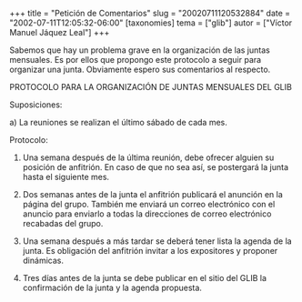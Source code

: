 +++
title = "Petición de Comentarios"
slug = "20020711120532884"
date = "2002-07-11T12:05:32-06:00"
[taxonomies]
tema = ["glib"]
autor = ["Víctor Manuel Jáquez Leal"]
+++

Sabemos que hay un problema grave en la organización de las juntas
mensuales. Es por ellos que propongo este protocolo a seguir para
organizar una junta. Obviamente espero sus comentarios al respecto.

<!-- more -->
PROTOCOLO PARA LA ORGANIZACIÓN DE JUNTAS MENSUALES DEL GLIB

Suposiciones:

a)  La reuniones se realizan el último sábado de cada mes.

Protocolo:

1.  Una semana después de la última reunión, debe ofrecer alguien su
    posición de anfitrión. En caso de que no sea así, se postergará la
    junta hasta el siguiente mes.

2.  Dos semanas antes de la junta el anfitrión publicará el anunción en
    la página del grupo. También me enviará un correo electrónico con el
    anuncio para enviarlo a todas la direcciones de correo electrónico
    recabadas del grupo.

3.  Una semana después a más tardar se deberá tener lista la agenda de
    la junta. Es obligación del anfitrión invitar a los expositores y
    proponer dinámicas.

4.  Tres días antes de la junta se debe publicar en el sitio del GLIB la
    confirmación de la junta y la agenda propuesta.
